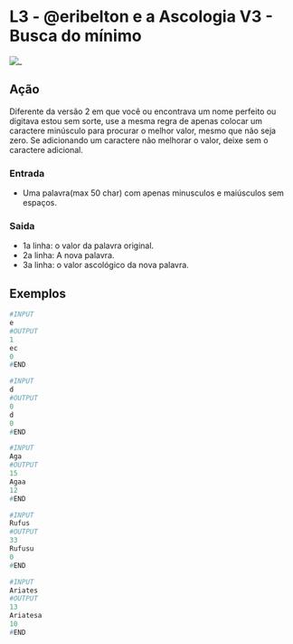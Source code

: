 # L3 - @eribelton e a Ascologia V3 - Busca do mínimo

![_](https://raw.githubusercontent.com/qxcodefup/arcade/master/base/eribelton/cover.jpg)

## Ação

Diferente da versão 2 em que você ou encontrava um nome perfeito ou digitava estou sem sorte, use a mesma regra de apenas colocar um caractere minúsculo para procurar o melhor valor, mesmo que não seja zero. Se adicionando um caractere não melhorar o valor, deixe sem o caractere adicional.

### Entrada

* Uma palavra(max 50 char) com apenas minusculos e maiúsculos sem espaços.

### Saida

* 1a linha: o valor da palavra original.
* 2a linha: A nova palavra.
* 3a linha: o valor ascológico da nova palavra.

## Exemplos

``` py
#INPUT
e
#OUTPUT
1
ec
0
#END
```

```py
#INPUT
d
#OUTPUT
0
d
0
#END
```

```py
#INPUT
Aga
#OUTPUT
15
Agaa
12
#END
```

```py
#INPUT
Rufus
#OUTPUT
33
Rufusu
0
#END
```

```py
#INPUT
Ariates
#OUTPUT
13
Ariatesa
10
#END
```
